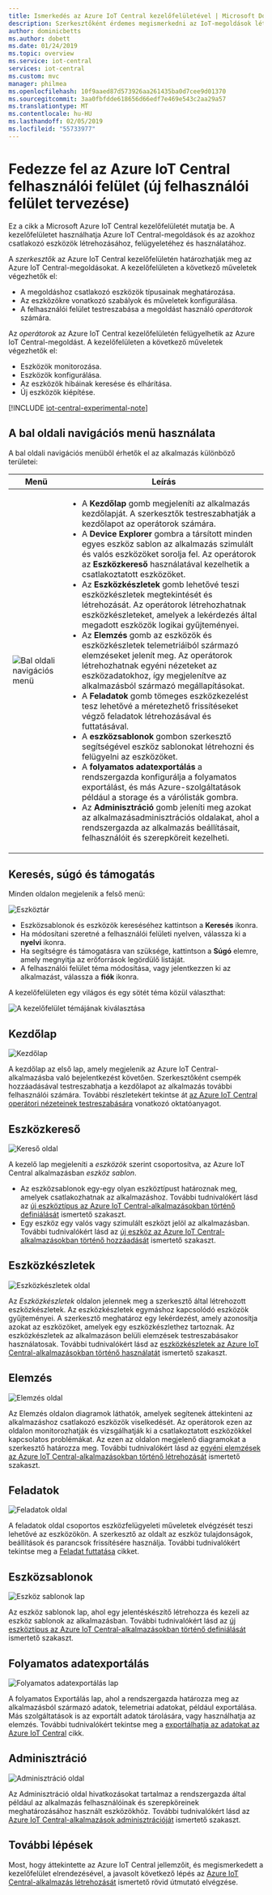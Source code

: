 ```yaml
---
title: Ismerkedés az Azure IoT Central kezelőfelületével | Microsoft Docs
description: Szerkesztőként érdemes megismerkedni az IoT-megoldások létrehozásához használt Azure IoT Central kezelőfelületének fő területeivel.
author: dominicbetts
ms.author: dobett
ms.date: 01/24/2019
ms.topic: overview
ms.service: iot-central
services: iot-central
ms.custom: mvc
manager: philmea
ms.openlocfilehash: 10f9aaed87d573926aa261435ba0d7cee9d01370
ms.sourcegitcommit: 3aa0fbfdde618656d66edf7e469e543c2aa29a57
ms.translationtype: MT
ms.contentlocale: hu-HU
ms.lasthandoff: 02/05/2019
ms.locfileid: "55733977"
---
```

# <a name="take-a-tour-of-the-azure-iot-central-ui-new-ui-design"></a>Fedezze fel az Azure IoT Central felhasználói felület (új felhasználói felület tervezése)

Ez a cikk a Microsoft Azure IoT Central kezelőfelületét mutatja be. A kezelőfelületet használhatja Azure IoT Central-megoldások és az azokhoz csatlakozó eszközök létrehozásához, felügyeletéhez és használatához.

A _szerkesztők_ az Azure IoT Central kezelőfelületén határozhatják meg az Azure IoT Central-megoldásokat. A kezelőfelületen a következő műveletek végezhetők el:

- A megoldáshoz csatlakozó eszközök típusainak meghatározása.
- Az eszközökre vonatkozó szabályok és műveletek konfigurálása.
- A felhasználói felület testreszabása a megoldást használó _operátorok_ számára.

Az _operátorok_ az Azure IoT Central kezelőfelületén felügyelhetik az Azure IoT Central-megoldást. A kezelőfelületen a következő műveletek végezhetők el:

- Eszközök monitorozása.
- Eszközök konfigurálása.
- Az eszközök hibáinak keresése és elhárítása.
- Új eszközök kiépítése.

[!INCLUDE [iot-central-experimental-note](../../includes/iot-central-experimental-note.md)]

## <a name="use-the-left-navigation-menu"></a>A bal oldali navigációs menü használata

A bal oldali navigációs menüből érhetők el az alkalmazás különböző területei:

| Menü | Leírás |
| ---- | ----------- |
| ![Bal oldali navigációs menü](media/overview-iot-central-tour-experimental/navigationbar.png) | <ul><li>A **Kezdőlap** gomb megjeleníti az alkalmazás kezdőlapját. A szerkesztők testreszabhatják a kezdőlapot az operátorok számára.</li><li>A **Device Explorer** gombra a társított minden egyes eszköz sablon az alkalmazás szimulált és valós eszközöket sorolja fel. Az operátorok az **Eszközkereső** használatával kezelhetik a csatlakoztatott eszközöket.</li><li>Az **Eszközkészletek** gomb lehetővé teszi eszközkészletek megtekintését és létrehozását. Az operátorok létrehozhatnak eszközkészleteket, amelyek a lekérdezés által megadott eszközök logikai gyűjteményei.</li><li>Az **Elemzés** gomb az eszközök és eszközkészletek telemetriáiból származó elemzéseket jelenít meg. Az operátorok létrehozhatnak egyéni nézeteket az eszközadatokhoz, így megjelenítve az alkalmazásból származó megállapításokat.</li><li>A **Feladatok** gomb tömeges eszközkezelést tesz lehetővé a méretezhető frissítéseket végző feladatok létrehozásával és futtatásával.</li><li>A **eszközsablonok** gombon szerkesztő segítségével eszköz sablonokat létrehozni és felügyelni az eszközöket.</li><li>A **folyamatos adatexportálás** a rendszergazda konfigurálja a folyamatos exportálást, és más Azure-szolgáltatások például a storage és a várólisták gombra.</li><li>Az **Adminisztráció** gomb jeleníti meg azokat az alkalmazásadminisztrációs oldalakat, ahol a rendszergazda az alkalmazás beállításait, felhasználóit és szerepköreit kezelheti.</li></ul> |

## <a name="search-help-and-support"></a>Keresés, súgó és támogatás

Minden oldalon megjelenik a felső menü:

![Eszköztár](media/overview-iot-central-tour-experimental/toolbar.png)

- Eszközsablonok és eszközök kereséséhez kattintson a **Keresés** ikonra.
- Ha módosítani szeretné a felhasználói felületi nyelven, válassza ki a **nyelvi** ikonra.
- Ha segítségre és támogatásra van szüksége, kattintson a **Súgó** elemre, amely megnyitja az erőforrások legördülő listáját.
- A felhasználói felület téma módosítása, vagy jelentkezzen ki az alkalmazást, válassza a **fiók** ikonra.

A kezelőfelületen egy világos és egy sötét téma közül választhat:

![A kezelőfelület témájának kiválasztása](media/overview-iot-central-tour-experimental/themes.png)

## <a name="home-page"></a>Kezdőlap

![Kezdőlap](media/overview-iot-central-tour-experimental/homepage.png)

A kezdőlap az első lap, amely megjelenik az Azure IoT Central-alkalmazásba való bejelentkezést követően. Szerkesztőként csempék hozzáadásával testreszabhatja a kezdőlapot az alkalmazás további felhasználói számára. További részletekért tekintse át [az Azure IoT Central operátori nézeteinek testreszabására](tutorial-customize-operator-experimental.md?toc=/azure/iot-central-experimental/toc.json&bc=/azure/iot-central-experimental/breadcrumb/toc.json) vonatkozó oktatóanyagot.

## <a name="device-explorer"></a>Eszközkereső

![Kereső oldal](media/overview-iot-central-tour-experimental/explorer.png)

A kezelő lap megjeleníti a _eszközök_ szerint csoportosítva, az Azure IoT Central alkalmazásban _eszköz sablon_.

* Az eszközsablonok egy-egy olyan eszköztípust határoznak meg, amelyek csatlakozhatnak az alkalmazáshoz. További tudnivalókért lásd az [új eszköztípus az Azure IoT Central-alkalmazásokban történő definiálását](tutorial-define-device-type-experimental.md?toc=/azure/iot-central-experimental/toc.json&bc=/azure/iot-central-experimental/breadcrumb/toc.json) ismertető szakaszt.
* Egy eszköz egy valós vagy szimulált eszközt jelöl az alkalmazásban. További tudnivalókért lásd az [új eszköz az Azure IoT Central-alkalmazásokban történő hozzáadását](tutorial-add-device-experimental.md?toc=/azure/iot-central-experimental/toc.json&bc=/azure/iot-central-experimental/breadcrumb/toc.json) ismertető szakaszt.

## <a name="device-sets"></a>Eszközkészletek

![Eszközkészletek oldal](media/overview-iot-central-tour-experimental/devicesets.png)

Az _Eszközkészletek_ oldalon jelennek meg a szerkesztő által létrehozott eszközkészletek. Az eszközkészletek egymáshoz kapcsolódó eszközök gyűjteményei. A szerkesztő meghatároz egy lekérdezést, amely azonosítja azokat az eszközöket, amelyek egy eszközkészlethez tartoznak. Az eszközkészletek az alkalmazáson belüli elemzések testreszabásakor használatosak. További tudnivalókért lásd az [eszközkészletek az Azure IoT Central-alkalmazásokban történő használatát](howto-use-device-sets.md?toc=/azure/iot-central-experimental/toc.json&bc=/azure/iot-central-experimental/breadcrumb/toc.json) ismertető szakaszt.

## <a name="analytics"></a>Elemzés

![Elemzés oldal](media/overview-iot-central-tour-experimental/analytics.png)

Az Elemzés oldalon diagramok láthatók, amelyek segítenek áttekinteni az alkalmazáshoz csatlakozó eszközök viselkedését. Az operátorok ezen az oldalon monitorozhatják és vizsgálhatják ki a csatlakoztatott eszközökkel kapcsolatos problémákat. Az ezen az oldalon megjelenő diagramokat a szerkesztő határozza meg. További tudnivalókért lásd az [egyéni elemzések az Azure IoT Central-alkalmazásokban történő létrehozását](howto-create-analytics.md?toc=/azure/iot-central-experimental/toc.json&bc=/azure/iot-central-experimental/breadcrumb/toc.json) ismertető szakaszt.

## <a name="jobs"></a>Feladatok

![Feladatok oldal](media/overview-iot-central-tour-experimental/jobs.png)

A feladatok oldal csoportos eszközfelügyeleti műveletek elvégzését teszi lehetővé az eszközökön. A szerkesztő az oldalt az eszköz tulajdonságok, beállítások és parancsok frissítésére használja. További tudnivalókért tekintse meg a [Feladat futtatása](howto-run-a-job.md?toc=/azure/iot-central-experimental/toc.json&bc=/azure/iot-central-experimental/breadcrumb/toc.json) cikket.

## <a name="device-templates"></a>Eszközsablonok

![Eszköz sablonok lap](media/overview-iot-central-tour-experimental/templates.png)

Az eszköz sablonok lap, ahol egy jelentéskészítő létrehozza és kezeli az eszköz sablonok az alkalmazásban. További tudnivalókért lásd az [új eszköztípus az Azure IoT Central-alkalmazásokban történő definiálását](tutorial-define-device-type-experimental.md?toc=/azure/iot-central-experimental/toc.json&bc=/azure/iot-central-experimental/breadcrumb/toc.json) ismertető szakaszt.

## <a name="continuous-data-export"></a>Folyamatos adatexportálás

![Folyamatos adatexportálás lap](media/overview-iot-central-tour-experimental/export.png)

A folyamatos Exportálás lap, ahol a rendszergazda határozza meg az alkalmazásból származó adatok, telemetriai adatokat, például exportálása. Más szolgáltatások is az exportált adatok tárolására, vagy használhatja az elemzés. További tudnivalókért tekintse meg a [exportálhatja az adatokat az Azure IoT Central](howto-export-data.md?toc=/azure/iot-central-experimental/toc.json&bc=/azure/iot-central-experimental/breadcrumb/toc.json) cikk.

## <a name="administration"></a>Adminisztráció

![Adminisztráció oldal](media/overview-iot-central-tour-experimental/administration.png)

Az Adminisztráció oldal hivatkozásokat tartalmaz a rendszergazda által például az alkalmazás felhasználóinak és szerepköreinek meghatározásához használt eszközökhöz. További tudnivalókért lásd az [Azure IoT Central-alkalmazások adminisztrációját](howto-administer.md?toc=/azure/iot-central-experimental/toc.json&bc=/azure/iot-central-experimental/breadcrumb/toc.json) ismertető szakaszt.

## <a name="next-steps"></a>További lépések

Most, hogy áttekintette az Azure IoT Central jellemzőit, és megismerkedett a kezelőfelület elrendezésével, a javasolt következő lépés az [Azure IoT Central-alkalmazás létrehozását](quick-deploy-iot-central.md?toc=/azure/iot-central-experimental/toc.json&bc=/azure/iot-central-experimental/breadcrumb/toc.json) ismertető rövid útmutató elvégzése.